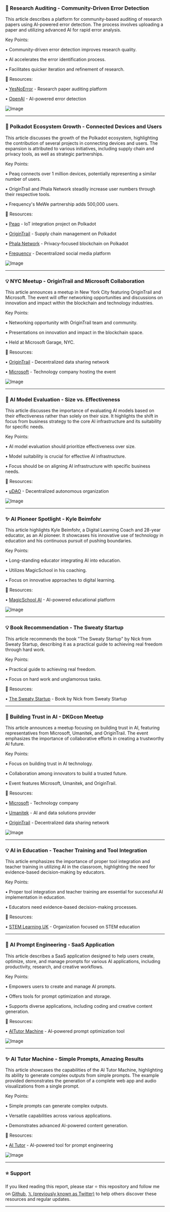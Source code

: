 ### 🤖 Research Auditing - Community-Driven Error Detection

This article describes a platform for community-based auditing of research papers using AI-powered error detection.  The process involves uploading a paper and utilizing advanced AI for rapid error analysis.

Key Points:

• Community-driven error detection improves research quality.


• AI accelerates the error identification process.


•  Facilitates quicker iteration and refinement of research.



🔗 Resources:

• [YesNoError](https://x.com/yesnoerror) - Research paper auditing platform

• [OpenAI](https://x.com/OpenAI) - AI-powered error detection

![Image](https://pbs.twimg.com/media/GqGEo3VaIAAEvGz?format=jpg&name=small)


---

### 🚀 Polkadot Ecosystem Growth - Connected Devices and Users

This article discusses the growth of the Polkadot ecosystem, highlighting the contribution of several projects in connecting devices and users.  The expansion is attributed to various initiatives, including supply chain and privacy tools, as well as strategic partnerships.

Key Points:

• Peaq connects over 1 million devices, potentially representing a similar number of users.


• OriginTrail and Phala Network steadily increase user numbers through their respective tools.


• Frequency's MeWe partnership adds 500,000 users.


🔗 Resources:

• [Peaq](https://x.com/PolkabotAI) - IoT integration project on Polkadot

• [OriginTrail](https://x.com/origin_trail) - Supply chain management on Polkadot

• [Phala Network](https://x.com/PhalaNetwork) - Privacy-focused blockchain on Polkadot

• [Frequency](https://x.com/frequency_xyz) - Decentralized social media platform

![Image](https://pbs.twimg.com/media/Gpz-FWlWIAA-9_a?format=jpg&name=small)


---

### 💡 NYC Meetup - OriginTrail and Microsoft Collaboration

This article announces a meetup in New York City featuring OriginTrail and Microsoft.  The event will offer networking opportunities and discussions on innovation and impact within the blockchain and technology industries.

Key Points:

• Networking opportunity with OriginTrail team and community.


•  Presentations on innovation and impact in the blockchain space.


• Held at Microsoft Garage, NYC.


🔗 Resources:

• [OriginTrail](https://x.com/origin_trail) - Decentralized data sharing network

• [Microsoft](https://x.com/Microsoft) - Technology company hosting the event

![Image](https://pbs.twimg.com/media/GqELXKbWMAAT8jB?format=png&name=small)


---

### 🤖 AI Model Evaluation - Size vs. Effectiveness

This article discusses the importance of evaluating AI models based on their effectiveness rather than solely on their size.  It highlights the shift in focus from business strategy to the core AI infrastructure and its suitability for specific needs.

Key Points:

• AI model evaluation should prioritize effectiveness over size.


•  Model suitability is crucial for effective AI infrastructure.


• Focus should be on aligning AI infrastructure with specific business needs.


🔗 Resources:

• [uDAO](https://x.com/udao_official) -  Decentralized autonomous organization

![Image](https://pbs.twimg.com/media/Gp8UZDvWsAAzIJU?format=jpg&name=small)


---

### ✨ AI Pioneer Spotlight - Kyle Beimfohr

This article highlights Kyle Beimfohr, a Digital Learning Coach and 28-year educator, as an AI pioneer.  It showcases his innovative use of technology in education and his continuous pursuit of pushing boundaries.

Key Points:

•  Long-standing educator integrating AI into education.


• Utilizes MagicSchool in his coaching.


• Focus on innovative approaches to digital learning.


🔗 Resources:

• [MagicSchool AI](https://x.com/magicschoolai) - AI-powered educational platform

![Image](https://pbs.twimg.com/media/GpyzvrGWAAA700k?format=jpg&name=small)


---

### 💡 Book Recommendation - The Sweaty Startup

This article recommends the book "The Sweaty Startup" by Nick from Sweaty Startup, describing it as a practical guide to achieving real freedom through hard work.

Key Points:

• Practical guide to achieving real freedom.


• Focus on hard work and unglamorous tasks.



🔗 Resources:

• [The Sweaty Startup](https://t.co/GsaIIR3p3x) - Book by Nick from Sweaty Startup


---

### 🤖 Building Trust in AI - DKGcon Meetup

This article announces a meetup focusing on building trust in AI, featuring representatives from Microsoft, Umanitek, and OriginTrail.  The event emphasizes the importance of collaborative efforts in creating a trustworthy AI future.

Key Points:

• Focus on building trust in AI technology.


• Collaboration among innovators to build a trusted future.


• Event features Microsoft, Umanitek, and OriginTrail.


🔗 Resources:

• [Microsoft](https://x.com/Microsoft) - Technology company

• [Umanitek](https://x.com/umanitek) -  AI and data solutions provider

• [OriginTrail](https://x.com/origin_trail) - Decentralized data sharing network

![Image](https://pbs.twimg.com/media/GpoTtHTWkAA98SZ?format=jpg&name=small)


---

### 💡 AI in Education - Teacher Training and Tool Integration

This article emphasizes the importance of proper tool integration and teacher training in utilizing AI in the classroom, highlighting the need for evidence-based decision-making by educators.

Key Points:

• Proper tool integration and teacher training are essential for successful AI implementation in education.


• Educators need evidence-based decision-making processes.



🔗 Resources:

• [STEM Learning UK](https://x.com/STEMLearningUK) - Organization focused on STEM education

---

### 🚀 AI Prompt Engineering - SaaS Application

This article describes a SaaS application designed to help users create, optimize, store, and manage prompts for various AI applications, including productivity, research, and creative workflows.

Key Points:

•  Empowers users to create and manage AI prompts.


• Offers tools for prompt optimization and storage.


• Supports diverse applications, including coding and creative content generation.



🔗 Resources:

• [AITutor Machine](https://x.com/tsi_org) - AI-powered prompt optimization tool

![Image](https://pbs.twimg.com/media/GpkGU3VXcAAlHgS?format=jpg&name=small)


---

### ✨ AI Tutor Machine - Simple Prompts, Amazing Results

This article showcases the capabilities of the AI Tutor Machine, highlighting its ability to generate complex outputs from simple prompts.  The example provided demonstrates the generation of a complete web app and audio visualizations from a single prompt.

Key Points:

• Simple prompts can generate complex outputs.


•  Versatile capabilities across various applications.


• Demonstrates advanced AI-powered content generation.



🔗 Resources:

• [AI Tutor](https://x.com/myaitutor) - AI-powered tool for prompt engineering

![Image](https://pbs.twimg.com/media/GpZ26awXIAA49bK?format=jpg&name=small)


---

### ⭐️ Support

If you liked reading this report, please star ⭐️ this repository and follow me on [Github](https://github.com/Drix10), [𝕏 (previously known as Twitter)](https://x.com/DRIX_10_) to help others discover these resources and regular updates.

---